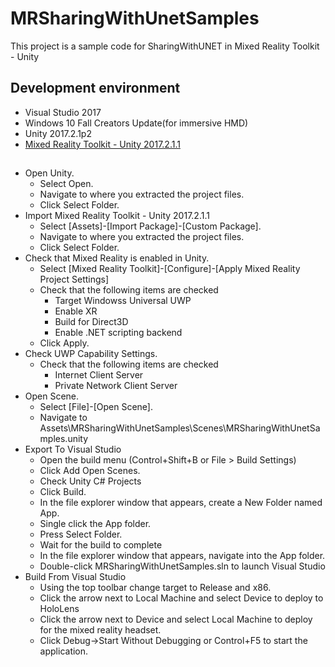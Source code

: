 # MRSharingWithUnetSamples
This project is a sample code for SharingWithUNET in Mixed Reality Toolkit - Unity

## Development environment
* Visual Studio 2017
* Windows 10 Fall Creators Update(for immersive HMD)
* Unity 2017.2.1p2
* [Mixed Reality Toolkit - Unity 2017.2.1.1](https://github.com/Microsoft/MixedRealityToolkit-Unity/releases/tag/2017.2.1.1)

## 
* Open Unity.
  * Select Open.
  * Navigate to where you extracted the project files.
  * Click Select Folder.
* Import Mixed Reality Toolkit - Unity 2017.2.1.1
  * Select [Assets]-[Import Package]-[Custom Package].
  * Navigate to where you extracted the project files.
  * Click Select Folder.
* Check that Mixed Reality is enabled in Unity.
  * Select [Mixed Reality Toolkit]-[Configure]-[Apply Mixed Reality Project Settings]
  * Check that the following items are checked
    * Target Windowss Universal UWP
    * Enable XR
    * Build for Direct3D
    * Enable .NET scripting backend
  * Click Apply.
* Check UWP Capability Settings.
  * Check that the following items are checked
    * Internet Client Server
    * Private Network Client Server
* Open Scene.
  * Select [File]-[Open Scene].
  * Navigate to Assets\MRSharingWithUnetSamples\Scenes\MRSharingWithUnetSamples.unity
* Export To Visual Studio
  * Open the build menu (Control+Shift+B or File > Build Settings)
  * Click Add Open Scenes.
  * Check Unity C# Projects
  * Click Build.
  * In the file explorer window that appears, create a New Folder named App.
  * Single click the App folder.
  * Press Select Folder.
  * Wait for the build to complete
  * In the file explorer window that appears, navigate into the App folder.
  * Double-click MRSharingWithUnetSamples.sln to launch Visual Studio 
* Build From Visual Studio
  * Using the top toolbar change target to Release and x86.
  * Click the arrow next to Local Machine and select Device to deploy to HoloLens
  * Click the arrow next to Device and select Local Machine to deploy for the mixed reality headset.
  * Click Debug->Start Without Debugging or Control+F5 to start the application.
